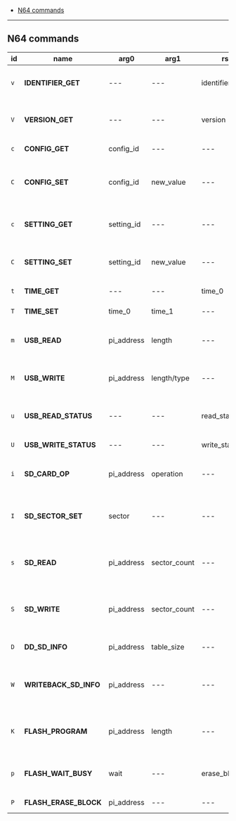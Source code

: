 - [N64 commands](#n64-commands)

---

## N64 commands

| id  | name                  | arg0       | arg1         | rsp0             | rsp1           | description                                        |
| --- | --------------------- | ---------- | ------------ | ---------------- | -------------- | -------------------------------------------------- |
| `v` | **IDENTIFIER_GET**    | ---        | ---          | identifier       | ---            | Get flashcart identifier `SCv2`                    |
| `V` | **VERSION_GET**       | ---        | ---          | version          | ---            | Get flashcart firmware version                     |
| `c` | **CONFIG_GET**        | config_id  | ---          | ---              | current_value  | Get config option                                  |
| `C` | **CONFIG_SET**        | config_id  | new_value    | ---              | previous_value | Set config option and get previous value           |
| `c` | **SETTING_GET**       | setting_id | ---          | ---              | current_value  | Get persistent setting option                      |
| `C` | **SETTING_SET**       | setting_id | new_value    | ---              | ---            | Set persistent setting option                      |
| `t` | **TIME_GET**          | ---        | ---          | time_0           | time_1         | Get current RTC value                              |
| `T` | **TIME_SET**          | time_0     | time_1       | ---              | ---            | Set new RTC value                                  |
| `m` | **USB_READ**          | pi_address | length       | ---              | ---            | Receive data from USB to flashcart                 |
| `M` | **USB_WRITE**         | pi_address | length/type  | ---              | ---            | Send data from from flashcart to USB               |
| `u` | **USB_READ_STATUS**   | ---        | ---          | read_status/type | length         | Get USB read status and type/length                |
| `U` | **USB_WRITE_STATUS**  | ---        | ---          | write_status     | ---            | Get USB write status                               |
| `i` | **SD_CARD_OP**        | pi_address | operation    | ---              | return_data    | Perform special operation on SD card               |
| `I` | **SD_SECTOR_SET**     | sector     | ---          | ---              | ---            | Set starting sector for next SD card R/W operation |
| `s` | **SD_READ**           | pi_address | sector_count | ---              | ---            | Read sectors from SD card to flashcart             |
| `S` | **SD_WRITE**          | pi_address | sector_count | ---              | ---            | Write sectors from flashcart to SD card            |
| `D` | **DD_SD_INFO**        | pi_address | table_size   | ---              | ---            | Set 64DD disk SD sector info                       |
| `W` | **WRITEBACK_SD_INFO** | pi_address | ---          | ---              | ---            | Load writeback SD sector table and enable it       |
| `K` | **FLASH_PROGRAM**     | pi_address | length       | ---              | ---            | Program flash with bytes loaded into data buffer   |
| `p` | **FLASH_WAIT_BUSY**   | wait       | ---          | erase_block_size | ---            | Wait until flash ready / get block erase size      |
| `P` | **FLASH_ERASE_BLOCK** | pi_address | ---          | ---              | ---            | Start flash block erase                            |
